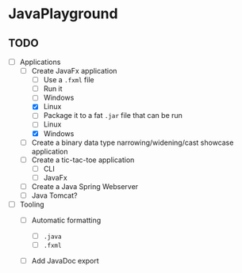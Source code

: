 # JavaPlayground

## TODO

- [ ] Applications
  - [ ] Create JavaFx application
    - [ ] Use a `.fxml` file
    - [ ] Run it
    - [ ] Windows
    - [x] Linux
    - [ ] Package it to a fat `.jar` file that can be run
    - [ ] Linux
    - [x] Windows
  - [ ] Create a binary data type narrowing/widening/cast showcase application
  - [ ] Create a tic-tac-toe application
    - [ ] CLI
    - [ ] JavaFx
  - [ ] Create a Java Spring Webserver
  - [ ] Java Tomcat?
- [ ] Tooling
  - [ ] Automatic formatting
    - [ ] `.java`
    - [ ] `.fxml`
  - [ ] Add JavaDoc export

